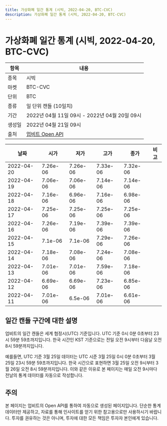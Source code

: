 ```yaml
---
title: 가상화폐 일간 통계 (시빅, 2022-04-20, BTC-CVC)
description: 가상화폐 일간 통계 (시빅, 2022-04-20, BTC-CVC)
---
```



가상화폐 일간 통계 (시빅, 2022-04-20, BTC-CVC)
===

|항목|내용|
|--|--|
|종목|시빅|
|마켓|BTC-CVC|
|단위|BTC|
|종류|일 단위 캔들 (10일치)|
|기간|2022년 04월 11일 09시 - 2022년 04월 20일 09시|
|생성일|2022년 04월 21일 09시|
|출처|[업비트 Open API](https://docs.upbit.com)|


|날짜|시가|저가|고가|종가|비고|
|--|--|--|--|--|--|
|2022-04-20|7.26e-06|7.26e-06|7.33e-06|7.32e-06|    |
|2022-04-19|7.06e-06|7.06e-06|7.14e-06|7.14e-06|    |
|2022-04-18|7.16e-06|6.96e-06|7.16e-06|6.98e-06|    |
|2022-04-17|7.25e-06|7.25e-06|7.25e-06|7.25e-06|    |
|2022-04-16|7.26e-06|7.19e-06|7.39e-06|7.39e-06|    |
|2022-04-15|7.1e-06|7.1e-06|7.29e-06|7.26e-06|    |
|2022-04-14|7.18e-06|7.08e-06|7.24e-06|7.08e-06|    |
|2022-04-13|7.01e-06|7.01e-06|7.59e-06|7.18e-06|    |
|2022-04-12|6.69e-06|6.69e-06|7.23e-06|6.85e-06|    |
|2022-04-11|7.01e-06|6.5e-06|7.01e-06|6.61e-06|    |


일간 캔들 구간에 대한 설명
---


업비트의 일간 캔들은 세계 협정시(UTC) 기준입니다. 
UTC 기준 0시 0분 0초부터 23시 59분 59초까지입니다. 
한국 시간인 KST 기준으로는 전일 오전 9시부터 다음날 오전 8시 59분까지입니다. 


예를들면, UTC 기준 3월 25일 데이터는 UTC 시준 3월 25일 0시 0분 0초부터 3월 25일 23시 59분 59초까지입니다. 
한국 시간으로 표현하면 3월 25일 오전 9시부터 3월 26일 오전 8시 59분까지입니다. 
이와 같은 이유로 본 페이지는 매일 오전 9시마다 전날의 통계 데이터를 자동으로 작성합니다. 


주의
---


본 페이지는 업비트의 Open API를 통하여 자동으로 생성된 페이지입니다. 
단순한 통계 데이터만 제공하고, 자료를 통해 인사이트를 얻기 위한 참고용으로만 사용하시기 바랍니다. 
투자를 권유하는 것은 아니며, 투자에 대한 모든 책임은 투자자 본인에게 있습니다. 
